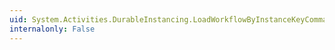 ```yaml
---
uid: System.Activities.DurableInstancing.LoadWorkflowByInstanceKeyCommand.LookupInstanceKey
internalonly: False
---
```

